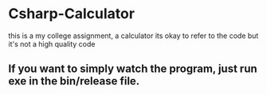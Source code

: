 # Csharp-Calculator
this is a my college assignment, a calculator
its okay to refer to the code but it's not a high quality code

## If you want to simply watch the program, just run exe in the bin/release file.
